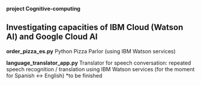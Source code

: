 **project Cognitive-computing**

## Investigating capacities of IBM Cloud (Watson AI) and Google Cloud AI

**order_pizza_es.py**    Python Pizza Parlor (using IBM Watson services)

**language_translator_app.py**  Translator for speech conversation: repeated speech recognition / translation using IBM Watson services (for the moment  for Spanish <-> English)  *to be finished
